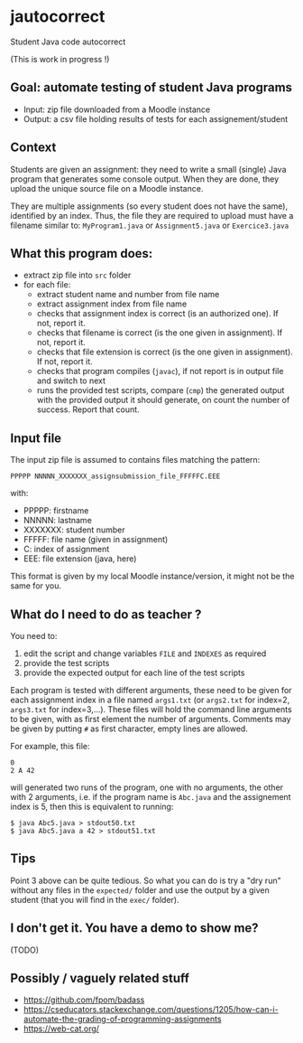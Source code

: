 # jautocorrect

Student Java code autocorrect

(This is work in progress !)


## Goal: automate testing of student Java programs

- Input: zip file downloaded from a Moodle instance
- Output: a csv file holding results of tests for each assignement/student

## Context
Students are given an assignment:
they need to write a small (single) Java program that generates some console output.
When they are done, they upload the unique source file on a Moodle instance.

They are multiple assignments (so every student does not have the same), identified by an index.
Thus, the file they are required to upload must have a filename similar to:
`MyProgram1.java` or `Assignment5.java` or `Exercice3.java`



## What this program does:

- extract zip file into `src` folder
- for each file:
    - extract student name and number from file name
    - extract assignment index from file name
    - checks that assignment index is correct (is an authorized one). If not, report it.
    - checks that filename is correct (is the one given in assignment). If not, report it.
    - checks that file extension is correct (is the one given in assignment). If not, report it. 
    - checks that program compiles (`javac`), if not report is in output file and switch to next
    - runs the provided test scripts, compare (`cmp`) the generated output with the provided output it should generate, on count the number of success. Report that count.

## Input file
The input zip file is assumed to contains files matching the pattern:
```
PPPPP NNNNN_XXXXXXX_assignsubmission_file_FFFFFC.EEE
```
with:

- PPPPP: firstname
- NNNNN: lastname
- XXXXXXX: student number
- FFFFF: file name (given in assignment)
- C: index of assignment
- EEE: file extension (java, here)

This format is given by my local Moodle instance/version, it might not be the same for you.


## What do I need to do as teacher ?

You need to:

  1. edit the script and change variables `FILE` and `INDEXES` as required
  2. provide the test scripts
  3. provide the expected output for each line of the test scripts

Each program is tested with different arguments, these need to be given for each assignment index in a file named `args1.txt` (or `args2.txt` for index=2, `args3.txt` for index=3,...).
These files will hold the command line arguments to be given, with as first element the number of arguments.
Comments may be given by putting `#` as first character, empty lines are allowed.

For example, this file:
```
0
2 A 42
```
will generated two runs of the program, one with no arguments, the other with 2 arguments, i.e. if the program name is `Abc.java` and the assignement index is 5, then this is equivalent to running:
```
$ java Abc5.java > stdout50.txt
$ java Abc5.java a 42 > stdout51.txt
```
## Tips

Point 3 above can be quite tedious. So what you can do is try a "dry run" without any files in the `expected/` folder and use the output by a given student (that you will find in the 
`exec/` folder).

## I don't get it. You have a demo to show me?

(TODO)

## Possibly / vaguely related stuff

- https://github.com/fpom/badass
- https://cseducators.stackexchange.com/questions/1205/how-can-i-automate-the-grading-of-programming-assignments
- https://web-cat.org/


  

